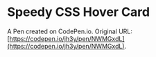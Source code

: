 # Speedy CSS Hover Card

A Pen created on CodePen.io. Original URL: [https://codepen.io/jh3y/pen/NWMGxdL](https://codepen.io/jh3y/pen/NWMGxdL).

